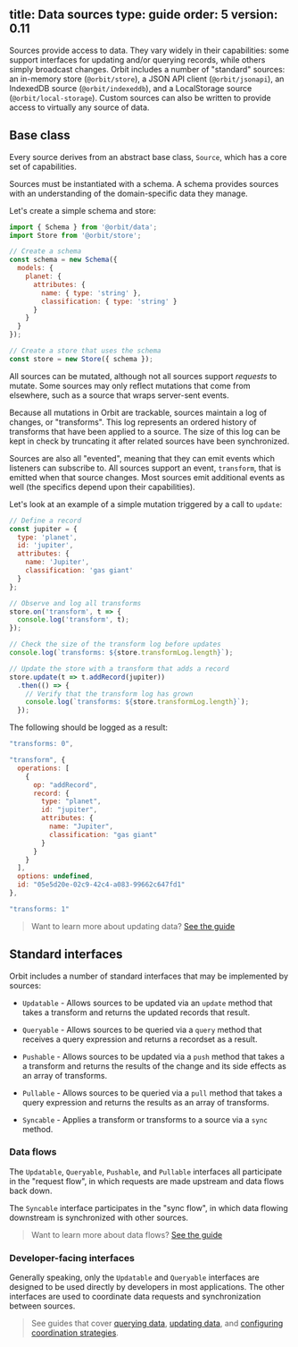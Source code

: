 title: Data sources
type: guide
order: 5
version: 0.11
---

Sources provide access to data. They vary widely in their capabilities: some
support interfaces for updating and/or querying records, while others simply
broadcast changes. Orbit includes a number of "standard" sources: an in-memory
store (`@orbit/store`), a JSON API client (`@orbit/jsonapi`), an IndexedDB
source (`@orbit/indexeddb`), and a LocalStorage source (`@orbit/local-storage`).
Custom sources can also be written to provide access to virtually any source of
data.

## Base class

Every source derives from an abstract base class, `Source`, which has a core
set of capabilities.

Sources must be instantiated with a schema. A schema provides sources with an
understanding of the domain-specific data they manage.

Let's create a simple schema and store:

```javascript
import { Schema } from '@orbit/data';
import Store from '@orbit/store';

// Create a schema
const schema = new Schema({
  models: {
    planet: {
      attributes: {
        name: { type: 'string' },
        classification: { type: 'string' }
      }
    }
  }
});

// Create a store that uses the schema
const store = new Store({ schema });
```

All sources can be mutated, although not all sources support _requests_ to
mutate. Some sources may only reflect mutations that come from elsewhere, such
as a source that wraps server-sent events.

Because all mutations in Orbit are trackable, sources maintain a log of changes,
or "transforms". This log represents an ordered history of transforms that have
been applied to a source. The size of this log can be kept in check by
truncating it after related sources have been synchronized.

Sources are also all "evented", meaning that they can emit events which
listeners can subscribe to. All sources support an event, `transform`, that is
emitted when that source changes. Most sources emit additional events as well
(the specifics depend upon their capabilities).

Let's look at an example of a simple mutation triggered by a call to `update`:

```javascript
// Define a record
const jupiter = {
  type: 'planet',
  id: 'jupiter',
  attributes: {
    name: 'Jupiter',
    classification: 'gas giant'
  }
};

// Observe and log all transforms
store.on('transform', t => {
  console.log('transform', t);
});

// Check the size of the transform log before updates
console.log(`transforms: ${store.transformLog.length}`);

// Update the store with a transform that adds a record
store.update(t => t.addRecord(jupiter))
  .then(() => {
    // Verify that the transform log has grown
    console.log(`transforms: ${store.transformLog.length}`);
  });
```

The following should be logged as a result:

```javascript
"transforms: 0",

"transform", {
  operations: [
    {
      op: "addRecord",
      record: {
        type: "planet",
        id: "jupiter",
        attributes: {
          name: "Jupiter",
          classification: "gas giant"
        }
      }
    }
  ],
  options: undefined,
  id: "05e5d20e-02c9-42c4-a083-99662c647fd1"
},

"transforms: 1"
```

> Want to learn more about updating data? [See the guide](./updating-data.html)

## Standard interfaces

Orbit includes a number of standard interfaces that may be implemented by
sources:

* `Updatable` - Allows sources to be updated via an `update` method that takes
  a transform and returns the updated records that result.

* `Queryable` - Allows sources to be queried via a `query` method that receives
  a query expression and returns a recordset as a result.

* `Pushable` - Allows sources to be updated via a `push` method that takes a
  a transform and returns the results of the change and its side effects as an
  array of transforms.

* `Pullable` - Allows sources to be queried via a `pull` method that takes a
  query expression and returns the results as an array of transforms.

* `Syncable` - Applies a transform or transforms to a source via a `sync`
  method.

### Data flows

The `Updatable`, `Queryable`, `Pushable`, and `Pullable` interfaces all
participate in the "request flow", in which requests are made upstream and data
flows back down.

The `Syncable` interface participates in the "sync flow", in which data flowing
downstream is synchronized with other sources.

> Want to learn more about data flows? [See the guide](./data-flows.html)

### Developer-facing interfaces

Generally speaking, only the `Updatable` and `Queryable` interfaces are designed
to be used directly by developers in most applications. The other interfaces are
used to coordinate data requests and synchronization between sources.

> See guides that cover [querying data](./querying-data.html),
  [updating data](./updating-data.html), and
  [configuring coordination strategies](./coordination.html).

